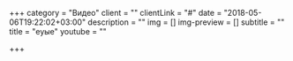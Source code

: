 +++
category = "Видео"
client = ""
clientLink = "#"
date = "2018-05-06T19:22:02+03:00"
description = ""
img = []
img-preview = []
subtitle = ""
title = "еуые"
youtube = ""

+++
